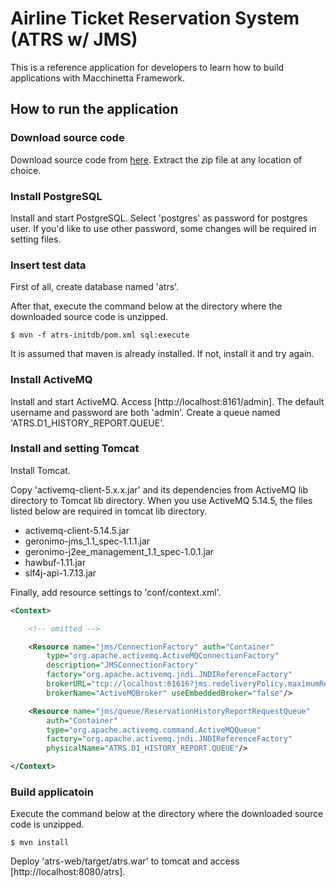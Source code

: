 # Airline Ticket Reservation System (ATRS w/ JMS)

This is a reference application for developers to learn how to build applications with Macchinetta Framework.

## How to run the application

### Download source code

Download source code from [here](https://github.com/Macchinetta/atrs-jms/releases "here").
Extract the zip file at any location of choice.

### Install PostgreSQL

Install and start PostgreSQL.
Select 'postgres' as password for postgres user.
If you'd like to use other password, some changes will be required in setting files.

### Insert test data

First of all, create database named 'atrs'.

After that, execute the command below at the directory where the downloaded source code is unzipped.

```console
$ mvn -f atrs-initdb/pom.xml sql:execute
```

It is assumed that maven is already installed.
If not, install it and try again.

### Install ActiveMQ

Install and start ActiveMQ.
Access [http://localhost:8161/admin]. 
The default username and password are both 'admin'.
Create a queue named 'ATRS.D1_HISTORY_REPORT.QUEUE'.

### Install and setting Tomcat

Install Tomcat.

Copy 'activemq-client-5.x.x.jar' and its dependencies from ActiveMQ lib directory to Tomcat lib directory.
When you use ActiveMQ 5.14.5, the files listed below are required in tomcat lib directory.
* activemq-client-5.14.5.jar
* geronimo-jms_1.1_spec-1.1.1.jar
* geronimo-j2ee_management_1.1_spec-1.0.1.jar
* hawbuf-1.11.jar
* slf4j-api-1.7.13.jar

Finally, add resource settings to 'conf/context.xml'.

```XML
<Context>

    <!-- omitted -->

    <Resource name="jms/ConnectionFactory" auth="Container"
        type="org.apache.activemq.ActiveMQConnectionFactory"
        description="JMSConnectionFactory"
        factory="org.apache.activemq.jndi.JNDIReferenceFactory"
        brokerURL="tcp://localhost:61616?jms.redeliveryPolicy.maximumRedeliveries=1"
        brokerName="ActiveMQBroker" useEmbeddedBroker="false"/>

    <Resource name="jms/queue/ReservationHistoryReportRequestQueue"
        auth="Container"
        type="org.apache.activemq.command.ActiveMQQueue"
        factory="org.apache.activemq.jndi.JNDIReferenceFactory"
        physicalName="ATRS.D1_HISTORY_REPORT.QUEUE"/>

</Context>
```

### Build applicatoin

Execute the command below at the directory where the downloaded source code is unzipped.

```console
$ mvn install
```

Deploy 'atrs-web/target/atrs.war' to tomcat and access [http://localhost:8080/atrs].

